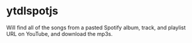 # ytdlspotjs

Will find all of the songs from a pasted Spotify album, track, and playlist URL on YouTube, and download the mp3s.
